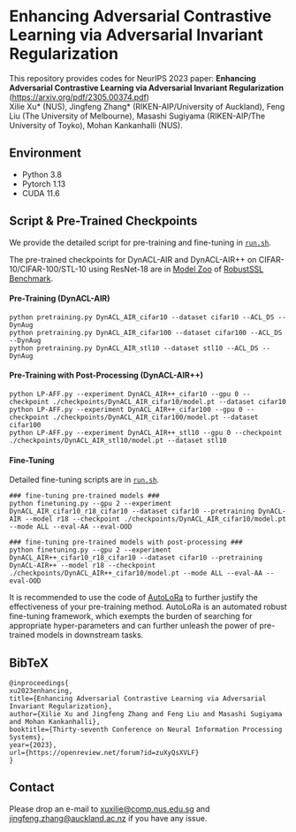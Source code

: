 
# Enhancing Adversarial Contrastive Learning via Adversarial Invariant Regularization

This repository provides codes for NeurIPS 2023 paper: **Enhancing Adversarial Contrastive Learning via Adversarial Invariant Regularization** (https://arxiv.org/pdf/2305.00374.pdf)
<br> Xilie Xu* (NUS), Jingfeng Zhang* (RIKEN-AIP/University of Auckland), Feng Liu (The University of Melbourne), Masashi Sugiyama (RIKEN-AIP/The University of Toyko), Mohan Kankanhalli (NUS).

## Environment
+ Python 3.8
+ Pytorch 1.13
+ CUDA 11.6


## Script & Pre-Trained Checkpoints
We provide the detailed script for pre-training and fine-tuning in [```run.sh```](./run.sh).

The pre-trained checkpoints for DynACL-AIR and DynACL-AIR++ on CIFAR-10/CIFAR-100/STL-10 using ResNet-18 are in [Model Zoo](https://github.com/GodXuxilie/RobustSSL_Benchmark) of [RobustSSL Benchmark](https://robustssl.github.io).

#### Pre-Training (DynACL-AIR)
```
python pretraining.py DynACL_AIR_cifar10 --dataset cifar10 --ACL_DS --DynAug
python pretraining.py DynACL_AIR_cifar100 --dataset cifar100 --ACL_DS --DynAug
python pretraining.py DynACL_AIR_stl10 --dataset stl10 --ACL_DS --DynAug
```
#### Pre-Training with Post-Processing (DynACL-AIR++)
```
python LP-AFF.py --experiment DynACL_AIR++_cifar10 --gpu 0 --checkpoint ./checkpoints/DynACL_AIR_cifar10/model.pt --dataset cifar10
python LP-AFF.py --experiment DynACL_AIR++_cifar100 --gpu 0 --checkpoint ./checkpoints/DynACL_AIR_cifar100/model.pt --dataset cifar100
python LP-AFF.py --experiment DynACL_AIR++_stl10 --gpu 0 --checkpoint ./checkpoints/DynACL_AIR_stl10/model.pt --dataset stl10
```
#### Fine-Tuning
Detailed fine-tuning scripts are in [`run.sh`](./run.sh).
```
### fine-tuning pre-trained models ###
python finetuning.py --gpu 2 --experiment DynACL_AIR_cifar10_r18_cifar10 --dataset cifar10 --pretraining DynACL-AIR --model r18 --checkpoint ./checkpoints/DynACL_AIR_cifar10/model.pt --mode ALL --eval-AA --eval-OOD

### fine-tuning pre-trained models with post-processing ###
python finetuning.py --gpu 2 --experiment DynACL_AIR++_cifar10_r18_cifar10 --dataset cifar10 --pretraining DynACL-AIR++ --model r18 --checkpoint ./checkpoints/DynACL_AIR++_cifar10/model.pt --mode ALL --eval-AA --eval-OOD
```

It is recommended to use the code of [AutoLoRa](https://github.com/GodXuxilie/RobustSSL_Benchmark/tree/main/Finetuning_Methods/AutoLoRa) to further justify the effectiveness of your pre-training method. AutoLoRa is an automated robust fine-tuning framework, which exempts the burden of searching for appropriate hyper-parameters and can further unleash the power of pre-trained models in downstream tasks.

## BibTeX
```
@inproceedings{
xu2023enhancing,
title={Enhancing Adversarial Contrastive Learning via Adversarial Invariant Regularization},
author={Xilie Xu and Jingfeng Zhang and Feng Liu and Masashi Sugiyama and Mohan Kankanhalli},
booktitle={Thirty-seventh Conference on Neural Information Processing Systems},
year={2023},
url={https://openreview.net/forum?id=zuXyQsXVLF}
}
```

## Contact
Please drop an e-mail to xuxilie@comp.nus.edu.sg and jingfeng.zhang@auckland.ac.nz if you have any issue.
